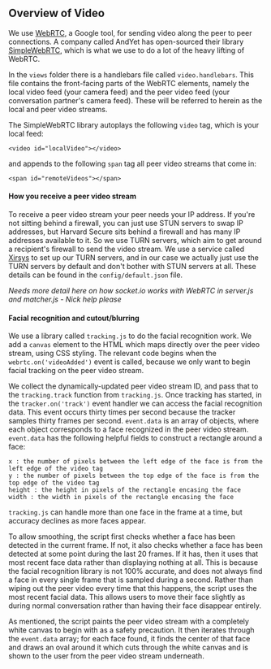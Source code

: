 ## Overview of Video

We use [WebRTC](https://webrtc.org/), a Google tool, for sending video along the peer to peer connections. A company called AndYet has open-sourced their library [SimpleWebRTC](https://github.com/andyet/SimpleWebRTC), which is what we use to do a lot of the heavy lifting of WebRTC.

In the `views` folder there is a handlebars file called `video.handlebars`. This file contains the front-facing parts of the WebRTC elements, namely the local video feed (your camera feed) and the peer video feed (your conversation partner's camera feed). These will be referred to herein as the local and peer video streams.

The SimpleWebRTC library autoplays the following `video` tag, which is your local feed:
````
<video id="localVideo"></video>
````
and appends to the following `span` tag all peer video streams that come in:
````
<span id="remoteVideos"></span>
````

#### How you receive a peer video stream
To receive a peer video stream your peer needs your IP address. If you're not sitting behind a firewall, you can just use STUN servers to swap IP addresses, but Harvard Secure sits behind a firewall and has many IP addresses available to it. So we use TURN servers, which aim to get around a recipient's firewall to send the video stream. We use a service called [Xirsys](https://xirsys.com/simplewebrtc/) to set up our TURN servers, and in our case we actually just use the TURN servers by default and don't bother with STUN servers at all. These details can be found in the `config/default.json` file.

*Needs more detail here on how socket.io works with WebRTC in server.js and matcher.js - Nick help please*

#### Facial recognition and cutout/blurring
We use a library called `tracking.js` to do the facial recognition work. We add a `canvas` element to the HTML which maps directly over the peer video stream, using CSS styling. The relevant code begins when the `webrtc.on('videoAdded')` event is called, because we only want to begin facial tracking on the peer video stream.

We collect the dynamically-updated peer video stream ID, and pass that to the `tracking.track` function from `tracking.js`. Once tracking has started, in the `tracker.on('track')` event handler we can access the facial recognition data. This event occurs thirty times per second because the tracker samples thirty frames per second. `event.data` is an array of objects, where each object corresponds to a face recognized in the peer video stream. `event.data` has the following helpful fields to construct a rectangle around a face:
````
x : the number of pixels between the left edge of the face is from the left edge of the video tag
y : the number of pixels between the top edge of the face is from the top edge of the video tag
height : the height in pixels of the rectangle encasing the face
width : the width in pixels of the rectangle encasing the face
````

`tracking.js` can handle more than one face in the frame at a time, but accuracy declines as more faces appear.

To allow smoothing, the script first checks whether a face has been detected in the current frame. If not, it also checks whether a face has been detected at some point during the last 20 frames. If it has, then it uses that most recent face data rather than displaying nothing at all. This is because the facial recognition library is not 100% accurate, and does not always find a face in every single frame that is sampled during a second. Rather than wiping out the peer video every time that this happens, the script uses the most recent facial data. This allows users to move their face slightly as during normal conversation rather than having their face disappear entirely.

As mentioned, the script paints the peer video stream with a completely white canvas to begin with as a safety precaution. It then iterates through the `event.data` array; for each face found, it finds the center of that face and draws an oval around it which cuts through the white canvas and is shown to the user from the peer video stream underneath.
